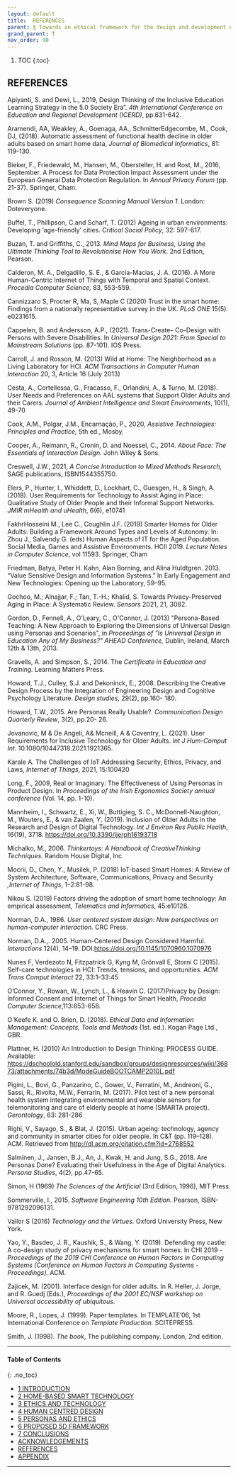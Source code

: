 ```yaml
---
layout: default
title:  REFERENCES
parent: § Towards an ethical framework for the design and development of inclusive home-based smart technology for smart spaces for older adults and people with disabilities
grand_parent: T
nav_order: 90 
---
```

<style>
.dont-break-out {
  /* These are technically the same, but use both */
  overflow-wrap: break-word;
  word-wrap: break-word;

     -ms-word-break: break-all;
  /* This is the dangerous one in WebKit, as it breaks things wherever */
  word-break: break-all;
  /* Instead use this non-standard one: */
  word-break: break-word;
}

.youtube-container {
    position: relative;
    width: 100%;
    height: 0;
    padding-bottom: 56.25%;
}
.youtube-video {
    position: absolute;
    top: 0;
    left: 0;
    width: 100%;
    height: 100%;
}

</style>

<div class="dont-break-out" markdown="1">

1. TOC
{:toc}

## REFERENCES
Apiyanti, S. and Dewi, L., 2019, Design Thinking of the Inclusive Education Learning Strategy in the 5.0 Society Era”. *4th International Conference on Education and Regional Development (ICERD)*, pp.631-642. 

Aramendi, AA, Weakley, A., Goenaga, AA., SchmitterEdgecombe, M., Cook, DJ, (2018). Automatic assessment of functional health decline in older adults based on smart home data, *Journal of Biomedical Informatics*, 81: 119-130.

Bieker, F., Friedewald, M., Hansen, M., Obersteller, H. and Rost, M., 2016, September. A Process for Data Protection Impact Assessment under the European General Data Protection Regulation. In *Annual Privacy Forum* (pp. 21-37). Springer, Cham. 

Brown S. (2019) *Consequence Scanning Manual Version 1*. London: Doteveryone. 

Buffel, T., Phillipson, C.and Scharf, T. (2012) Ageing in urban environments: Developing ‘age-friendly’ cities. *Critical Social Policy*, 32: 597-617. 

Buzan, T. and Griffiths, C., 2013. *Mind Maps for Business, Using the Ultimate Thinking Tool to Revolutionise How You Work*. 2nd Edition, Pearson.

Calderon, M. A., Delgadillo, S. E., & Garcia-Macias, J. A. (2016). A More Human-Centric Internet of Things with Temporal and Spatial Context. *Procedia Computer Science,* 83, 553-559. 

Cannizzaro S, Procter R, Ma, S, Maple C (2020) Trust in the smart home: Findings from a nationally representative survey in the UK. *PLoS ONE* 15(5): e0231615. 

Cappelen, B. and Andersson, A.P., (2021). Trans-Create– Co-Design with Persons with Severe Disabilities. In *Universal Design 2021: From Special to Mainstream Solutions* (pp. 87-101). IOS Press. 

Carroll, J. and Rosson, M. (2013) Wild at Home: The Neighborhood as a Living Laboratory for HCI. *ACM Transactions in Computer Human Interaction* 20, 3, Article 16 (July 2013) 

Cesta, A., Cortellessa, G., Fracasso, F., Orlandini, A., & Turno, M. (2018). User Needs and Preferences on AAL systems that Support Older Adults and their Carers. *Journal of Ambient Intelligence and Smart Environments*, 10(1), 49-70

Cook, A.M., Polgar, J.M., Encarnação, P., 2020, *Assistive Technologies: Principles and Practice,* 5th ed., Mosby. 

Cooper, A., Reimann, R., Cronin, D. and Noessel, C., 2014. *About Face: The Essentials of Interaction Design.* John Wiley & Sons. 

Creswell, J.W., 2021, *A Concise Introduction to Mixed Methods Research,* SAGE publications, ISBN1544355750. 

Elers, P., Hunter, I., Whiddett, D., Lockhart, C., Guesgen, H., & Singh, A. (2018). User Requirements for Technology to Assist Aging in Place: Qualitative Study of Older People and their Informal Support Networks. *JMIR mHealth and uHealth*, 6(6), e10741 

FakhrHosseini M., Lee C., Coughlin J.F. (2019) Smarter Homes for Older Adults: Building a Framework Around Types and Levels of Autonomy. In: Zhou J., Salvendy G. (eds) Human Aspects of IT for the Aged Population. Social Media, Games and Assistive Environments. HCII 2019. *Lecture Notes in Computer Science*, vol 11593. Springer, Cham 

Friedman, Batya, Peter H. Kahn, Alan Borning, and Alina Huldtgren. 2013. “Value Sensitive Design and Information Systems.” In Early Engagement and New Technologies: Opening up the Laboratory, 59–95. 

Gochoo, M.; Alnajjar, F.; Tan, T.-H.; Khalid, S. Towards Privacy-Preserved Aging in Place: A Systematic Review. *Sensors* 2021, 21, 3082. 

Gordon, D., Fennell, A., O'Leary, C., O'Connor, J. (2013) "Persona-Based Teaching: A New Approach to Exploring the Dimensions of Universal Design using Personas and Scenarios", in *Proceedings of "Is Universal Design in Education Any of My Business?" AHEAD Conference,* Dublin, Ireland, March 12th & 13th, 2013. 

Gravells, A. and Simpson, S., 2014. The *Certificate in Education and Training.* Learning Matters Press. 

Howard, T.J., Culley, S.J. and Dekoninck, E., 2008. Describing the Creative Design Process by the Integration of Engineering Design and Cognitive Psychology Literature. *Design studies,* 29(2), pp.160- 180.

Howard, T.W., 2015. Are Personas Really Usable?. *Communication Design Quarterly Review*, 3(2), pp.20- 26. 

Jovanovic, M & De Angeli, A& Mcneill, A & Coventry, L. (2021). User Requirements for Inclusive Technology for Older Adults. *Int J Hum-Comput Int.* 10.1080/10447318.2021.1921365. 

Karale A. The Challenges of IoT Addressing Security, Ethics, Privacy, and Laws, *Internet of Things*, 2021, 15:100420 

Long, F., 2009, Real or Imaginary: The Effectiveness of Using Personas in Product Design. In *Proceedings of the Irish Ergonomics Society annual conference* (Vol. 14, pp. 1-10). 

Mannheim, I., Schwartz, E., Xi, W., Buttigieg, S. C., McDonnell-Naughton, M., Wouters, E., & van Zaalen, Y. (2019). Inclusion of Older Adults in the Research and Design of Digital Technology. *Int J Environ Res Public Health*, 16(19), 3718. https://doi.org/10.3390/ijerph16193718

Michalko, M., 2006. *Thinkertoys: A Handbook of CreativeThinking Techniques.* Random House Digital, Inc. 

Mocrii, D., Chen, Y., Musilek, P. (2018) IoT-based Smart Homes: A Review of System Architecture, Software, Communications, Privacy and Security *,Internet of Things*, 1–2:81-98. 

Nikou S. (2019) Factors driving the adoption of smart home technology: An empirical assessment, *Telematics and Informatics*, 45:e10128. 

Norman, D.A., 1986. *User centered system design: New perspectives on human-computer interaction.* CRC Press. 

Norman, D.A.,. 2005. Human-Centered Design Considered Harmful. *Interactions* 12(4), 14–19. DOI:https://doi.org/10.1145/1070960.1070976

Nunes F, Verdezoto N, Fitzpatrick G, Kyng M, Grönvall E, Storni C (2015). Self-care technologies in HCI: Trends, tensions, and opportunities. *ACM Trans Comput Interact* 22, 33:1–33:45

O’Connor, Y., Rowan, W., Lynch, L., & Heavin C. (2017)Privacy by Design: Informed Consent and Internet of Things for Smart Health, *Procedia Computer Science*,113:653-658.

O'Keefe K. and O. Brien, D. (2018). *Ethical Data and Information Management: Concepts, Tools and Methods* (1st. ed.). Kogan Page Ltd., GBR. 

Plattner, H. (2010) An Introduction to Design Thinking: PROCESS GUIDE. Available: https://dschoolold.stanford.edu/sandbox/groups/designresources/wiki/36873/attachments/74b3d/ModeGuideBOOTCAMP2010L.pdf 

Pigini, L., Bovi, G., Panzarino, C., Gower, V., Ferratini, M., Andreoni, G., Sassi, R., Rivolta, M.W., Ferrarin, M. (2017). Pilot test of a new personal health system integrating environmental and wearable sensors for telemonitoring and care of elderly people at home (SMARTA project). *Gerontology*, 63: 281-286

Righi, V., Sayago, S., & Blat, J. (2015). Urban ageing: technology, agency and community in smarter cities for older people. In C&T (pp. 119–128). ACM. Retrieved from http://dl.acm.org/citation.cfm?id=2768552 

Salminen, J., Jansen, B.J., An, J., Kwak, H. and Jung, S.G., 2018. Are Personas Done? Evaluating their Usefulness in the Age of Digital Analytics. *Persona Studies*, 4(2), pp.47-65.

Simon, H (1969) *The Sciences of the Artificial* (3rd Edition, 1996), MIT Press.

Sommerville, I., 2015. *Software Engineering 10th Edition.* Pearson, ISBN-9781292096131. 

Vallor S (2016) *Technology and the Virtues.* Oxford University Press, New York. 

Yao, Y., Basdeo, J. R., Kaushik, S., & Wang, Y. (2019). Defending my castle: A co-design study of privacy mechanisms for smart homes. In CHI 2019 - *Proceedings of the 2019 CHI Conference on Human Factors in Computing Systems (Conference on Human Factors in Computing Systems - Proceedings).* ACM. 

Zajicek, M. (2001). Interface design for older adults. In R. Heller, J. Jorge, and R. Guedj (Eds.), *Proceedings of the 2001 EC/NSF workshop on Universal accessibility of ubiquitous.*

Moore, R., Lopes, J. (1999). Paper templates. In TEMPLATE’06, 1st International Conference on *Template Production*. SCITEPRESS. 

Smith, J. (1998). *The book*, The publishing company. London, 2nd edition.

***

#### Table of Contents
{: .no_toc}

<ul><li> <a href="/docs/T/Towards-an-ethical-framework-for-the-design-and-development-of-inclusive-home-based-smart-technology-for-smart-spaces-for-1/">1 INTRODUCTION</a></li><li> <a href="/docs/T/Towards-an-ethical-framework-for-the-design-and-development-of-inclusive-home-based-smart-technology-for-smart-spaces-for-2/">2 HOME-BASED SMART TECHNOLOGY</a></li><li> <a href="/docs/T/Towards-an-ethical-framework-for-the-design-and-development-of-inclusive-home-based-smart-technology-for-smart-spaces-for-3/">3 ETHICS AND TECHNOLOGY</a></li><li> <a href="/docs/T/Towards-an-ethical-framework-for-the-design-and-development-of-inclusive-home-based-smart-technology-for-smart-spaces-for-4/">4 HUMAN CENTRED DESIGN</a></li><li> <a href="/docs/T/Towards-an-ethical-framework-for-the-design-and-development-of-inclusive-home-based-smart-technology-for-smart-spaces-for-5/">5 PERSONAS AND ETHICS</a></li><li> <a href="/docs/T/Towards-an-ethical-framework-for-the-design-and-development-of-inclusive-home-based-smart-technology-for-smart-spaces-for-6/">6 PROPOSED 5D FRAMEWORK</a></li><li> <a href="/docs/T/Towards-an-ethical-framework-for-the-design-and-development-of-inclusive-home-based-smart-technology-for-smart-spaces-for-7/">7 CONCLUSIONS</a></li><li> <a href="/docs/T/Towards-an-ethical-framework-for-the-design-and-development-of-inclusive-home-based-smart-technology-for-smart-spaces-for-8/">ACKNOWLEDGEMENTS</a></li><li> <a href="/docs/T/Towards-an-ethical-framework-for-the-design-and-development-of-inclusive-home-based-smart-technology-for-smart-spaces-for-9/">REFERENCES</a></li><li> <a href="/docs/T/Towards-an-ethical-framework-for-the-design-and-development-of-inclusive-home-based-smart-technology-for-smart-spaces-for-10/">APPENDIX</a></li></ul>

***

</div>
